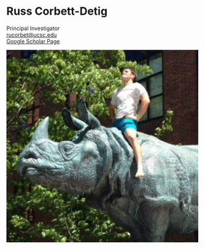 # Russ Corbett-Detig
Principal Investigator  
rucorbet@ucsc.edu   
[Google Scholar Page](https://scholar.google.com/citations?user=9sF4nOkAAAAJ&hl=en&oi=ao)

<img src='russ.png' alt='russ' width='500'/>
